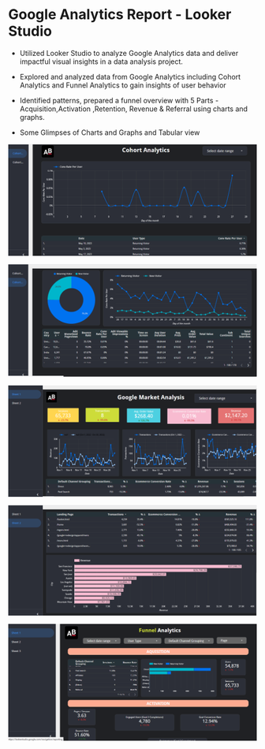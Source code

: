 # Google Analytics Report - Looker Studio

- Utilized Looker Studio to analyze Google Analytics data and deliver impactful visual insights in a data analysis project. 

- Explored and analyzed data from Google Analytics including Cohort
Analytics and Funnel Analytics to gain insights of user behavior

- Identified patterns, prepared a funnel overview with 5 Parts - Acquisition,Activation ,Retention, Revenue & Referral using charts and graphs.

- Some Glimpses of Charts and Graphs and Tabular view

![Alt Text](https://github.com/Jayeshdahiwale/Google-Analytic-Report---Looker-Studio/raw/main/Screenshot%202023-07-06%20115110.png)

![Alt Text](https://github.com/Jayeshdahiwale/Google-Analytic-Report---Looker-Studio/raw/main/Screenshot%202023-07-06%20115226.png)

![Alt Text](https://github.com/Jayeshdahiwale/Google-Analytic-Report---Looker-Studio/raw/main/Screenshot%202023-07-06%20115558.png)

![Alt Text](https://github.com/Jayeshdahiwale/Google-Analytic-Report---Looker-Studio/raw/main/Screenshot%202023-07-06%20115628.png)

![Alt Text](https://github.com/Jayeshdahiwale/Google-Analytic-Report---Looker-Studio/raw/main/Screenshot%202023-07-06%20115828.png)